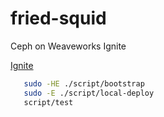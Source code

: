 # fried-squid
Ceph on Weaveworks Ignite

[Ignite](https://github.com/weaveworks/ignite)

```bash
   sudo -HE ./script/bootstrap
   sudo -E ./script/local-deploy
   script/test
```
